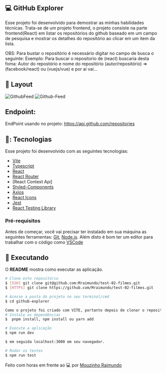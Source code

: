## 💻 GitHub Explorer

Esse projeto foi desenvolvido para demostrar as minhas habilidades técnicas. Trata-se de um projeto frontend, o projeto consiste na parte frontend(React) em listar os repositórios do github baseado em um campo de pesquisa e mostrar os detalhes do repositório ao clicar em um item da lista.

OBS: Para bustar o repositório é necessário digitar no campo de busca o seguinte:
Exemplo: Para buscar o repositorio de (react) buscaria desta foma: Autor do repostório e nome do repositório (autor/repositório) => (facebook/react) ou (vuejs/vue) e por ai vai...

## 🎨 Layout

![GithubFeed](https://github.com/Mraimundo/test-proteina-digital/assets/53385345/371615a3-bdda-4c5a-a213-aaf7af14578c)
![Github-Feed](https://github.com/Mraimundo/test-proteina-digital/assets/53385345/641630e3-f60c-49b3-8462-b2886b57f906)


## Endpoint:

 EndPoint usando no projeto: https://api.github.com/repositories

## 🥉: Tecnologias

Esse projeto foi desenvolvido com as seguintes tecnologias:

- [Vite](https://vitejs.dev/)
- [Typescript](https://www.typescriptlang.org/)
- [React](https://reactjs.org/)
- [React Router](https://reactrouter.com/)
- [React Context Api]
- [Styled-Components](https://styled-components.com/)
- [Axios](https://axios-http.com/ptbr/docs/intro)
- [React Icons](https://react-icons.github.io/react-icons)
- [Jest](https://jestjs.io/docs/getting-started)
- [React Testing Library](https://testing-library.com/docs/react-testing-library/intro/)



### Pré-requisitos

Antes de começar, você vai precisar ter instalado em sua máquina as seguintes ferramentas:
[Git](https://git-scm.com), [Node.js](https://nodejs.org/en/). 
Além disto é bom ter um editor para trabalhar com o código como [VSCode](https://code.visualstudio.com/)

## :notebook: Executando

O **README** mostra como executar as aplicação.

```bash
# Clone este repositório
$ [SSH] git clone git@github.com:Mraimundo/test-02-filmes.git
$ [HTTPS] git clone https://github.com/Mraimundo/test-02-filmes.git

# Acesse a pasta do projeto no seu terminal/cmd
$ cd github-explorer

Como o projeto foi criado com VITE, portanto depois de clonar o repositório digite em seu terminal:
# Instale as dependências
$  pnpm install, npm install ou yarn add

# Execute a aplicação
$ npm run dev

$ em seguida localhost:3000 em seu navegador.

# Rodar os testes
$ npm run test

```

Feito com horas em frente ao :computer: por [Mouzinho Raimundo](https://www.linkedin.com/in/mouzinho-raimundo/)
